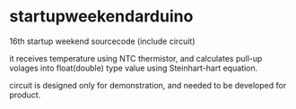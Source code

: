startupweekendarduino
=====================

16th startup weekend sourcecode (include circuit)

it receives temperature using NTC thermistor, and calculates pull-up volages into float(double) type value using Steinhart-hart equation. 

circuit is designed only for demonstration, and needed to be developed for product.